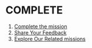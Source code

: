 # COMPLETE

1. [Complete the mission](complete-mission/README.md)
1. [Share Your Feedback](share-feedback/README.md)
1. [Explore Our Related missions](explore-related-missions/README.md)
